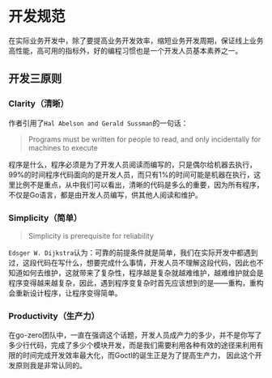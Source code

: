 # 开发规范
在实际业务开发中，除了要提高业务开发效率，缩短业务开发周期，保证线上业务高性能，高可用的指标外，好的编程习惯也是一个开发人员基本素养之一。

## 开发三原则

### Clarity（清晰）
作者引用了`Hal Abelson and Gerald Sussman`的一句话：
> Programs must be written for people to read, and only incidentally for machines to execute

程序是什么，程序必须是为了开发人员阅读而编写的，只是偶尔给机器去执行，99%的时间程序代码面向的是开发人员，而只有1%的时间可能是机器在执行，这里比例不是重点，从中我们可以看出，清晰的代码是多么的重要，因为所有程序，不仅是Go语言，都是由开发人员编写，供其他人阅读和维护。


### Simplicity（简单）
> Simplicity is prerequisite for reliability

`Edsger W. Dijkstra`认为：可靠的前提条件就是简单，我们在实际开发中都遇到过，这段代码在写什么，想要完成什么事情，开发人员不理解这段代码，因此也不知道如何去维护，这就带来了复杂性，程序越是复杂就越难维护，越难维护就会是程序变得越来越复杂，因此，遇到程序变复杂时首先应该想到的是——重构，重构会重新设计程序，让程序变得简单。

### Productivity（生产力）
在go-zero团队中，一直在强调这个话题，开发人员成产力的多少，并不是你写了多少行代码，完成了多少个模块开发，而是我们需要利用各种有效的途径来利用有限的时间完成开发效率最大化，而Goctl的诞生正是为了提高生产力，
因此这个开发原则我是非常认同的。

